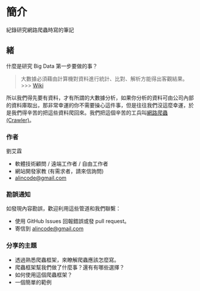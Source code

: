 # 簡介

紀錄研究網路爬蟲時寫的筆記

## 緒

什麼是研究 Big Data 第一步要做的事？

> 大數據必須藉由計算機對資料進行統計、比對、解析方能得出客觀結果。 >>> [Wiki](https://zh.wikipedia.org/wiki/%E5%A4%A7%E6%95%B8%E6%93%9A)

所以我們得先要有資料，才有所謂的大數據分析，如果你分析的資料可由公司內部的資料庫取出，那非常幸運的你不需要操心這件事，但是往往我們沒這麼幸運，於是我們得辛苦的把這些資料爬回來。我們把這個辛苦的工兵叫[網路爬蟲(Crawler)](https://zh.wikipedia.org/wiki/%E7%B6%B2%E8%B7%AF%E8%9C%98%E8%9B%9B)。

### 作者

劉艾霖

* 軟體技術顧問 / 遠端工作者 / 自由工作者
* 網站開發家教 (有需求者，請來信詢問)
* alincode@gmail.com

### 勘誤通知

如發現內容勘誤，歡迎利用這些管道和我們聯繫：

* 使用 GitHub Issues 回報錯誤或發 pull request。
* 寄信到 alincode@gmail.com

### 分享的主題

* 透過熟悉爬蟲框架，來瞭解爬蟲應該怎麼寫。
* 爬蟲框架幫我們做了什麼事？還有有哪些選擇？
* 如何使用這個爬蟲框架？
* 一個簡單的範例

